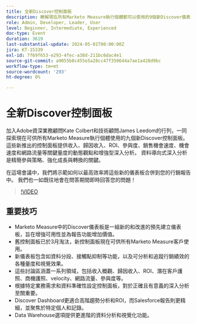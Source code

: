 ```yaml
---
title: 全新Discover控制面板
description: 瞭解現在所有Marketo Measure執行個體都可以使用的9個新Discover儀表板。 這些新推出的控制面板提供收入、歸因收入、ROI、參與度、銷售機會速度、機會速度和網路流量等關鍵量度的動態觀點和增強型深入分析。
role: Admin, Developer, Leader, User
level: Beginner, Intermediate, Experienced
doc-type: Event
duration: 3619
last-substantial-update: 2024-05-01T00:00:00Z
jira: KT-15339
exl-id: 7f69f653-e293-4fec-a38d-211bc6dac4e1
source-git-commit: a9055b8c455e5a28cc47f350644a7ae1a428d9bc
workflow-type: tm+mt
source-wordcount: '293'
ht-degree: 0%

---
```


# 全新Discover控制面板

加入Adobe資深業務顧問Kate Colbert和技術顧問James Leedom的行列，一同探索現在可供所有Marketo Measure執行個體使用的九個新Discover控制面板。 這些新推出的控制面板提供收入、歸因收入、ROI、參與度、銷售機會速度、機會速度和網路流量等關鍵量度的動態觀點和增強型深入分析。 資料導向式深入分析是精簡參與策略、強化成長與轉換的關鍵。

在這場會議中，我們將示範如何以最高效率將這些新的儀表板合併到您的行銷報告中。 我們也一如既往地會在問答期間即時回答您的問題！

>[!VIDEO](https://video.tv.adobe.com/v/3428405/?learn=on)

## 重要技巧

* Marketo Measure中的Discover儀表板是一組新的和改進的預先建立儀表板，旨在增強可用性並為報告功能增加價值。
* 舊控制面板已於3月淘汰，新控制面板現在可供所有Marketo Measure客戶使用。
* 新儀表板包含如資料分段、接觸點抑制等功能，以及可分析和追蹤行銷績效的各種量度和視覺效果。
* 這些討論區涵蓋一系列領域，包括收入概觀、歸因收入、ROI、潛在客戶護照、商機護照、velocity、網路流量、參與度等。
* 根據特定業務需求和資料準確性設定控制面板，對於正確且有意義的深入分析至關重要。
* Discover Dashboard更適合高階趨勢分析和ROI，而Salesforce報告則更精細，並聚焦於特定個人和記錄。
* Data Warehouse選項提供更進階的資料分析和視覺化功能。
